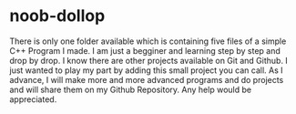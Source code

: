 # noob-dollop

There is only one folder available which is containing five files of a simple C++ Program I made. I am just a begginer and learning step by step and drop by drop. I know there are 
other projects available on Git and Github. I just wanted to play my part by adding this small project you can call. As I advance, I will make more and more advanced programs and do
projects and will share them on my Github Repository. Any help would be appreciated.
